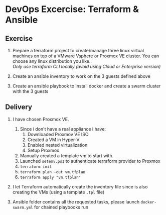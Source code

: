 # DevOps Excercise: Terraform & Ansible

## Exercise

1. Prepare a terraform project to create/manage three linux virtual machines on top of a VMware Vsphere or Proxmox VE cluster.
You can choose any linux distribution you like.  
*Only use terraform CLI locally (avoid using Cloud or Enterprise version)*

2. Create an ansible inventory to work on the 3 guests defined above

3. Create an ansible playbook to install docker and create a swarm cluster with the 3 guests

## Delivery

1. I have chosen Proxmox VE. 
   1. Since i don't have a real appliance i have:
      1. Downloaded Proxmov VE ISO
      2. Created a VM in Hyper-V
      3. Enabled nested virtualization
      4. Setup Proxmox
   2. Manually created a template vm to start with.
   3. Launched `setenv.ps1` to authenticate terraform provider to Proxmox
   4. `terraform init`
   5. `terraform plan -out vm.tfplan`
   6. `terraform apply "vm.tfplan"`

2. I let Terraform automatically create the inventory file since is also creating the VMs (using a template `.tpl` file)

3. Ansible folder contains all the requested tasks, please launch `docker-swarm.yml` for chained playbooks run


